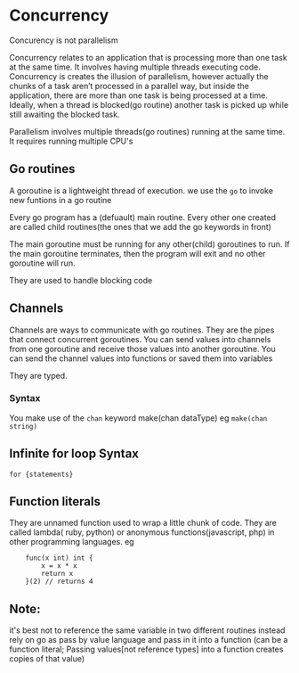 # Concurrency

Concurency is not parallelism

Concurrency relates to an application that is processing more than one task at the same time. It involves having multiple threads executing code. Concurrency is creates the illusion of parallelism, however actually the chunks of a task aren’t processed in a parallel way, but inside the application, there are more than one task is being processed at a time. Ideally, when a thread is blocked(go routine) another task is picked up while still awaiting the blocked task.

Parallelism involves multiple threads(go routines) running at the same time. It requires running multiple CPU's


## Go routines
A goroutine is a lightweight thread of execution.
we use the `go` to invoke new funtions in a go routine

Every go program has a (defuault) main routine. Every other one created are called child routines(the ones that we add the go keywords in front)

The main goroutine must be running for any other(child) goroutines to run. If the main goroutine terminates, then the program will exit and no other goroutine will run.

They are used to handle blocking code

## Channels
Channels are ways to communicate with go routines. They are the pipes that connect concurrent goroutines. You can send values into channels from one goroutine and receive those values into another goroutine. You can send the channel values into functions or saved them into variables
 
They are typed.

### Syntax
You make use of the `chan` keyword
make(chan dataType) eg `make(chan string)`

## Infinite for loop Syntax
`for {statements}`

## Function literals
They are unnamed function used to wrap a little chunk of code. They are called lambda( ruby, python) or anonymous functions(javascript, php) in other programming languages. 
eg
```
    func(x int) int { 
        x = x * x
        return x
    }(2) // returns 4 
```

## Note:
it's best not to reference the same variable in two different routines
instead rely on go as pass by value language and pass in it into a function (can be a function literal; Passing values[not reference types] into a function creates copies of that value)